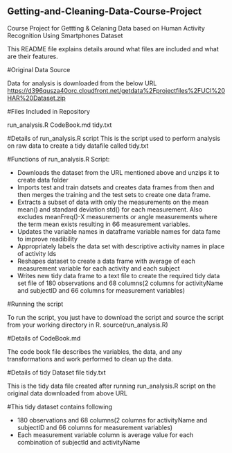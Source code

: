 ## Getting-and-Cleaning-Data-Course-Project
Course Project for Gettting & Celaning Data based on Human Activity Recognition Using Smartphones Dataset

This README file explains details around what files are included and what are their features.

#Original Data Source

Data for analysis is downloaded from the below URL
https://d396qusza40orc.cloudfront.net/getdata%2Fprojectfiles%2FUCI%20HAR%20Dataset.zip

#Files Included in Repository

run_analysis.R
CodeBook.md
tidy.txt

#Details of run_analysis.R script
This is the script used to perform analysis on raw data to create a tidy datafile called tidy.txt

#Functions of run_analysis.R Script:

* Downloads the dataset from the URL mentioned above and unzips it to create data folder
* Imports test and train datsets and creates data frames from then and then merges the training and the test sets to create    one data frame.
* Extracts a subset of data with only the measurements on the mean mean() and standard deviation std() for each measurement.   Also excludes meanFreq()-X measurements or angle measurements where the term mean exists resulting in 66 measurement         variables.
* Updates the variable names in dataframe variable names for data fame to improve readibility
* Appropriately labels the data set with descriptive activity names in place of activity Ids
* Reshapes dataset to create a data frame with average of each measurement variable for each activity and each subject
* Writes new tidy data frame to a text file to create the required tidy data set file of 180 observations and 68 columns(2     columns for activityName and subjectID and 66 columns for measurement variables)

#Running the script

To run the script, you just have to download the script and source the script from your working directory in R. source(run_analysis.R)

#Details of CodeBook.md

The code book file describes the variables, the data, and any transformations and work performed to clean up the data.

#Details of tidy Dataset file tidy.txt

This is the tidy data file created after running run_analysis.R script on the original data downloaded from
above URL

#This tidy dataset contains following

* 180 observations and 68 columns(2 columns for activityName and subjectID and 66 columns for measurement variables)
* Each measurement variable column is average value for each combination of subjectId and activityName


